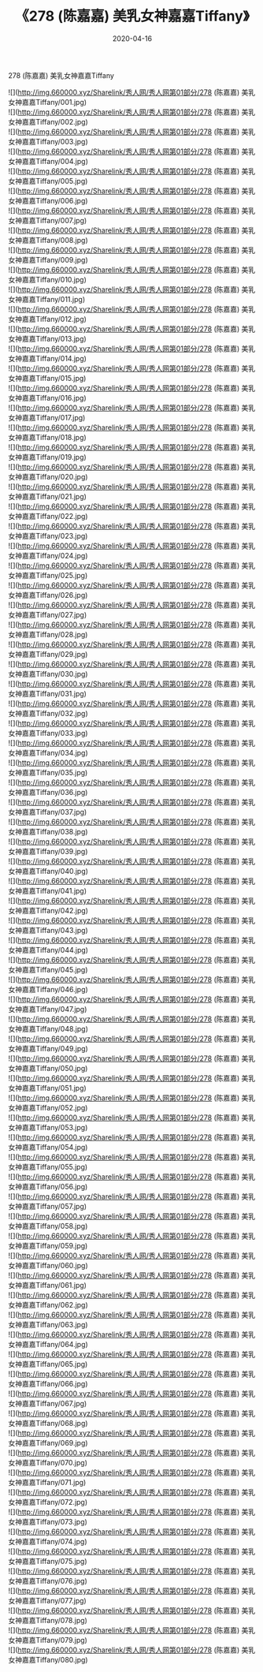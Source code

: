 ﻿---
layout: post
title:  《278 (陈嘉嘉) 美乳女神嘉嘉Tiffany》
date:   2020-04-16
img: http://img.660000.xyz/Sharelink/秀人网/秀人网第01部分/278 (陈嘉嘉) 美乳女神嘉嘉Tiffany/000.jpg
categories: [美女, 清纯, 唯美]
---

278 (陈嘉嘉) 美乳女神嘉嘉Tiffany

  ![](http://img.660000.xyz/Sharelink/秀人网/秀人网第01部分/278 (陈嘉嘉) 美乳女神嘉嘉Tiffany/001.jpg) <br> ![](http://img.660000.xyz/Sharelink/秀人网/秀人网第01部分/278 (陈嘉嘉) 美乳女神嘉嘉Tiffany/002.jpg) <br> ![](http://img.660000.xyz/Sharelink/秀人网/秀人网第01部分/278 (陈嘉嘉) 美乳女神嘉嘉Tiffany/003.jpg) <br> ![](http://img.660000.xyz/Sharelink/秀人网/秀人网第01部分/278 (陈嘉嘉) 美乳女神嘉嘉Tiffany/004.jpg) <br> ![](http://img.660000.xyz/Sharelink/秀人网/秀人网第01部分/278 (陈嘉嘉) 美乳女神嘉嘉Tiffany/005.jpg) <br> ![](http://img.660000.xyz/Sharelink/秀人网/秀人网第01部分/278 (陈嘉嘉) 美乳女神嘉嘉Tiffany/006.jpg) <br> ![](http://img.660000.xyz/Sharelink/秀人网/秀人网第01部分/278 (陈嘉嘉) 美乳女神嘉嘉Tiffany/007.jpg) <br> ![](http://img.660000.xyz/Sharelink/秀人网/秀人网第01部分/278 (陈嘉嘉) 美乳女神嘉嘉Tiffany/008.jpg) <br> ![](http://img.660000.xyz/Sharelink/秀人网/秀人网第01部分/278 (陈嘉嘉) 美乳女神嘉嘉Tiffany/009.jpg) <br> ![](http://img.660000.xyz/Sharelink/秀人网/秀人网第01部分/278 (陈嘉嘉) 美乳女神嘉嘉Tiffany/010.jpg) <br> ![](http://img.660000.xyz/Sharelink/秀人网/秀人网第01部分/278 (陈嘉嘉) 美乳女神嘉嘉Tiffany/011.jpg) <br> ![](http://img.660000.xyz/Sharelink/秀人网/秀人网第01部分/278 (陈嘉嘉) 美乳女神嘉嘉Tiffany/012.jpg) <br> ![](http://img.660000.xyz/Sharelink/秀人网/秀人网第01部分/278 (陈嘉嘉) 美乳女神嘉嘉Tiffany/013.jpg) <br> ![](http://img.660000.xyz/Sharelink/秀人网/秀人网第01部分/278 (陈嘉嘉) 美乳女神嘉嘉Tiffany/014.jpg) <br> ![](http://img.660000.xyz/Sharelink/秀人网/秀人网第01部分/278 (陈嘉嘉) 美乳女神嘉嘉Tiffany/015.jpg) <br> ![](http://img.660000.xyz/Sharelink/秀人网/秀人网第01部分/278 (陈嘉嘉) 美乳女神嘉嘉Tiffany/016.jpg) <br> ![](http://img.660000.xyz/Sharelink/秀人网/秀人网第01部分/278 (陈嘉嘉) 美乳女神嘉嘉Tiffany/017.jpg) <br> ![](http://img.660000.xyz/Sharelink/秀人网/秀人网第01部分/278 (陈嘉嘉) 美乳女神嘉嘉Tiffany/018.jpg) <br> ![](http://img.660000.xyz/Sharelink/秀人网/秀人网第01部分/278 (陈嘉嘉) 美乳女神嘉嘉Tiffany/019.jpg) <br> ![](http://img.660000.xyz/Sharelink/秀人网/秀人网第01部分/278 (陈嘉嘉) 美乳女神嘉嘉Tiffany/020.jpg) <br> ![](http://img.660000.xyz/Sharelink/秀人网/秀人网第01部分/278 (陈嘉嘉) 美乳女神嘉嘉Tiffany/021.jpg) <br> ![](http://img.660000.xyz/Sharelink/秀人网/秀人网第01部分/278 (陈嘉嘉) 美乳女神嘉嘉Tiffany/022.jpg) <br> ![](http://img.660000.xyz/Sharelink/秀人网/秀人网第01部分/278 (陈嘉嘉) 美乳女神嘉嘉Tiffany/023.jpg) <br> ![](http://img.660000.xyz/Sharelink/秀人网/秀人网第01部分/278 (陈嘉嘉) 美乳女神嘉嘉Tiffany/024.jpg) <br> ![](http://img.660000.xyz/Sharelink/秀人网/秀人网第01部分/278 (陈嘉嘉) 美乳女神嘉嘉Tiffany/025.jpg) <br> ![](http://img.660000.xyz/Sharelink/秀人网/秀人网第01部分/278 (陈嘉嘉) 美乳女神嘉嘉Tiffany/026.jpg) <br> ![](http://img.660000.xyz/Sharelink/秀人网/秀人网第01部分/278 (陈嘉嘉) 美乳女神嘉嘉Tiffany/027.jpg) <br> ![](http://img.660000.xyz/Sharelink/秀人网/秀人网第01部分/278 (陈嘉嘉) 美乳女神嘉嘉Tiffany/028.jpg) <br> ![](http://img.660000.xyz/Sharelink/秀人网/秀人网第01部分/278 (陈嘉嘉) 美乳女神嘉嘉Tiffany/029.jpg) <br> ![](http://img.660000.xyz/Sharelink/秀人网/秀人网第01部分/278 (陈嘉嘉) 美乳女神嘉嘉Tiffany/030.jpg) <br> ![](http://img.660000.xyz/Sharelink/秀人网/秀人网第01部分/278 (陈嘉嘉) 美乳女神嘉嘉Tiffany/031.jpg) <br> ![](http://img.660000.xyz/Sharelink/秀人网/秀人网第01部分/278 (陈嘉嘉) 美乳女神嘉嘉Tiffany/032.jpg) <br> ![](http://img.660000.xyz/Sharelink/秀人网/秀人网第01部分/278 (陈嘉嘉) 美乳女神嘉嘉Tiffany/033.jpg) <br> ![](http://img.660000.xyz/Sharelink/秀人网/秀人网第01部分/278 (陈嘉嘉) 美乳女神嘉嘉Tiffany/034.jpg) <br> ![](http://img.660000.xyz/Sharelink/秀人网/秀人网第01部分/278 (陈嘉嘉) 美乳女神嘉嘉Tiffany/035.jpg) <br> ![](http://img.660000.xyz/Sharelink/秀人网/秀人网第01部分/278 (陈嘉嘉) 美乳女神嘉嘉Tiffany/036.jpg) <br> ![](http://img.660000.xyz/Sharelink/秀人网/秀人网第01部分/278 (陈嘉嘉) 美乳女神嘉嘉Tiffany/037.jpg) <br> ![](http://img.660000.xyz/Sharelink/秀人网/秀人网第01部分/278 (陈嘉嘉) 美乳女神嘉嘉Tiffany/038.jpg) <br> ![](http://img.660000.xyz/Sharelink/秀人网/秀人网第01部分/278 (陈嘉嘉) 美乳女神嘉嘉Tiffany/039.jpg) <br> ![](http://img.660000.xyz/Sharelink/秀人网/秀人网第01部分/278 (陈嘉嘉) 美乳女神嘉嘉Tiffany/040.jpg) <br> ![](http://img.660000.xyz/Sharelink/秀人网/秀人网第01部分/278 (陈嘉嘉) 美乳女神嘉嘉Tiffany/041.jpg) <br> ![](http://img.660000.xyz/Sharelink/秀人网/秀人网第01部分/278 (陈嘉嘉) 美乳女神嘉嘉Tiffany/042.jpg) <br> ![](http://img.660000.xyz/Sharelink/秀人网/秀人网第01部分/278 (陈嘉嘉) 美乳女神嘉嘉Tiffany/043.jpg) <br> ![](http://img.660000.xyz/Sharelink/秀人网/秀人网第01部分/278 (陈嘉嘉) 美乳女神嘉嘉Tiffany/044.jpg) <br> ![](http://img.660000.xyz/Sharelink/秀人网/秀人网第01部分/278 (陈嘉嘉) 美乳女神嘉嘉Tiffany/045.jpg) <br> ![](http://img.660000.xyz/Sharelink/秀人网/秀人网第01部分/278 (陈嘉嘉) 美乳女神嘉嘉Tiffany/046.jpg) <br> ![](http://img.660000.xyz/Sharelink/秀人网/秀人网第01部分/278 (陈嘉嘉) 美乳女神嘉嘉Tiffany/047.jpg) <br> ![](http://img.660000.xyz/Sharelink/秀人网/秀人网第01部分/278 (陈嘉嘉) 美乳女神嘉嘉Tiffany/048.jpg) <br> ![](http://img.660000.xyz/Sharelink/秀人网/秀人网第01部分/278 (陈嘉嘉) 美乳女神嘉嘉Tiffany/049.jpg) <br> ![](http://img.660000.xyz/Sharelink/秀人网/秀人网第01部分/278 (陈嘉嘉) 美乳女神嘉嘉Tiffany/050.jpg) <br> ![](http://img.660000.xyz/Sharelink/秀人网/秀人网第01部分/278 (陈嘉嘉) 美乳女神嘉嘉Tiffany/051.jpg) <br> ![](http://img.660000.xyz/Sharelink/秀人网/秀人网第01部分/278 (陈嘉嘉) 美乳女神嘉嘉Tiffany/052.jpg) <br> ![](http://img.660000.xyz/Sharelink/秀人网/秀人网第01部分/278 (陈嘉嘉) 美乳女神嘉嘉Tiffany/053.jpg) <br> ![](http://img.660000.xyz/Sharelink/秀人网/秀人网第01部分/278 (陈嘉嘉) 美乳女神嘉嘉Tiffany/054.jpg) <br> ![](http://img.660000.xyz/Sharelink/秀人网/秀人网第01部分/278 (陈嘉嘉) 美乳女神嘉嘉Tiffany/055.jpg) <br> ![](http://img.660000.xyz/Sharelink/秀人网/秀人网第01部分/278 (陈嘉嘉) 美乳女神嘉嘉Tiffany/056.jpg) <br> ![](http://img.660000.xyz/Sharelink/秀人网/秀人网第01部分/278 (陈嘉嘉) 美乳女神嘉嘉Tiffany/057.jpg) <br> ![](http://img.660000.xyz/Sharelink/秀人网/秀人网第01部分/278 (陈嘉嘉) 美乳女神嘉嘉Tiffany/058.jpg) <br> ![](http://img.660000.xyz/Sharelink/秀人网/秀人网第01部分/278 (陈嘉嘉) 美乳女神嘉嘉Tiffany/059.jpg) <br> ![](http://img.660000.xyz/Sharelink/秀人网/秀人网第01部分/278 (陈嘉嘉) 美乳女神嘉嘉Tiffany/060.jpg) <br> ![](http://img.660000.xyz/Sharelink/秀人网/秀人网第01部分/278 (陈嘉嘉) 美乳女神嘉嘉Tiffany/061.jpg) <br> ![](http://img.660000.xyz/Sharelink/秀人网/秀人网第01部分/278 (陈嘉嘉) 美乳女神嘉嘉Tiffany/062.jpg) <br> ![](http://img.660000.xyz/Sharelink/秀人网/秀人网第01部分/278 (陈嘉嘉) 美乳女神嘉嘉Tiffany/063.jpg) <br> ![](http://img.660000.xyz/Sharelink/秀人网/秀人网第01部分/278 (陈嘉嘉) 美乳女神嘉嘉Tiffany/064.jpg) <br> ![](http://img.660000.xyz/Sharelink/秀人网/秀人网第01部分/278 (陈嘉嘉) 美乳女神嘉嘉Tiffany/065.jpg) <br> ![](http://img.660000.xyz/Sharelink/秀人网/秀人网第01部分/278 (陈嘉嘉) 美乳女神嘉嘉Tiffany/066.jpg) <br> ![](http://img.660000.xyz/Sharelink/秀人网/秀人网第01部分/278 (陈嘉嘉) 美乳女神嘉嘉Tiffany/067.jpg) <br> ![](http://img.660000.xyz/Sharelink/秀人网/秀人网第01部分/278 (陈嘉嘉) 美乳女神嘉嘉Tiffany/068.jpg) <br> ![](http://img.660000.xyz/Sharelink/秀人网/秀人网第01部分/278 (陈嘉嘉) 美乳女神嘉嘉Tiffany/069.jpg) <br> ![](http://img.660000.xyz/Sharelink/秀人网/秀人网第01部分/278 (陈嘉嘉) 美乳女神嘉嘉Tiffany/070.jpg) <br> ![](http://img.660000.xyz/Sharelink/秀人网/秀人网第01部分/278 (陈嘉嘉) 美乳女神嘉嘉Tiffany/071.jpg) <br> ![](http://img.660000.xyz/Sharelink/秀人网/秀人网第01部分/278 (陈嘉嘉) 美乳女神嘉嘉Tiffany/072.jpg) <br> ![](http://img.660000.xyz/Sharelink/秀人网/秀人网第01部分/278 (陈嘉嘉) 美乳女神嘉嘉Tiffany/073.jpg) <br> ![](http://img.660000.xyz/Sharelink/秀人网/秀人网第01部分/278 (陈嘉嘉) 美乳女神嘉嘉Tiffany/074.jpg) <br> ![](http://img.660000.xyz/Sharelink/秀人网/秀人网第01部分/278 (陈嘉嘉) 美乳女神嘉嘉Tiffany/075.jpg) <br> ![](http://img.660000.xyz/Sharelink/秀人网/秀人网第01部分/278 (陈嘉嘉) 美乳女神嘉嘉Tiffany/076.jpg) <br> ![](http://img.660000.xyz/Sharelink/秀人网/秀人网第01部分/278 (陈嘉嘉) 美乳女神嘉嘉Tiffany/077.jpg) <br> ![](http://img.660000.xyz/Sharelink/秀人网/秀人网第01部分/278 (陈嘉嘉) 美乳女神嘉嘉Tiffany/078.jpg) <br> ![](http://img.660000.xyz/Sharelink/秀人网/秀人网第01部分/278 (陈嘉嘉) 美乳女神嘉嘉Tiffany/079.jpg) <br> ![](http://img.660000.xyz/Sharelink/秀人网/秀人网第01部分/278 (陈嘉嘉) 美乳女神嘉嘉Tiffany/080.jpg) <br>